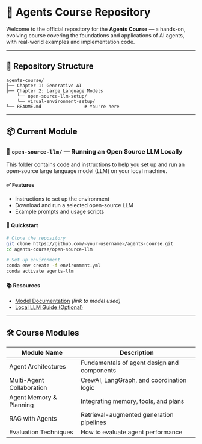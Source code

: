 # 🧠 Agents Course Repository

Welcome to the official repository for the **Agents Course** — a hands-on, evolving course covering the foundations and applications of AI agents, with real-world examples and implementation code.

---

## 📁 Repository Structure

```
agents-course/
├── Chapter 1: Generative AI
├── Chapter 2: Large Language Models
    └── open-source-llm-setup/   
    └── virual-environment-setup/
└── README.md                # You're here
```

---

## 📦 Current Module

### 📂 `open-source-llm/` — Running an Open Source LLM Locally

This folder contains code and instructions to help you set up and run an open-source large language model (LLM) on your local machine.

#### ✅ Features

- Instructions to set up the environment
- Download and run a selected open-source LLM
- Example prompts and usage scripts

#### 🚀 Quickstart

```bash
# Clone the repository
git clone https://github.com/<your-username>/agents-course.git
cd agents-course/open-source-llm

# Set up environment
conda env create -f environment.yml
conda activate agents-llm
```

#### 📚 Resources

- [Model Documentation](#) *(link to model used)*
- [Local LLM Guide (Optional)](#)

---

## 🛠 Course Modules

| Module Name              | Description                                 |
|--------------------------|---------------------------------------------|
| Agent Architectures      | Fundamentals of agent design and components | 
| Multi-Agent Collaboration| CrewAI, LangGraph, and coordination logic   | 
| Agent Memory & Planning  | Integrating memory, tools, and plans        | 
| RAG with Agents          | Retrieval-augmented generation pipelines    | 
| Evaluation Techniques    | How to evaluate agent performance           | 


